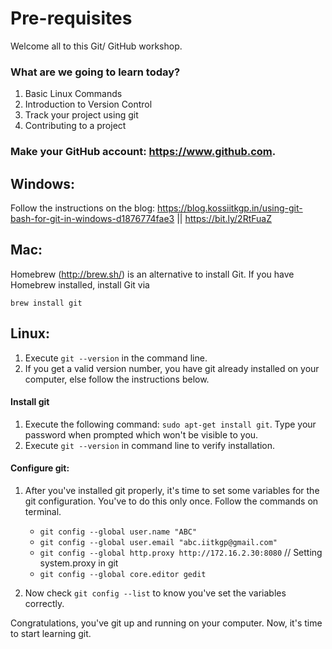 <!-- (## Speakers:

	* 
	*
	*
	*

## Co-ordinators:

	*
	*
	*
	*
-->
# Pre-requisites

Welcome all to this Git/ GitHub workshop.


### What are we going to learn today?

1. Basic Linux Commands
2. Introduction to Version Control
3. Track your project using git
4. Contributing to a project

### Make your GitHub account: https://www.github.com.

## Windows: 

Follow the instructions on the blog: https://blog.kossiitkgp.in/using-git-bash-for-git-in-windows-d1876774fae3 || https://bit.ly/2RtFuaZ

## Mac:

Homebrew (http://brew.sh/) is an alternative to install Git. If you have Homebrew installed, install Git via

`brew install git`

## Linux:

1. Execute `git --version` in the command line.
2. If you get a valid version number, you have git already installed on your computer, else follow the instructions below.

#### Install git

1. Execute the following command: `sudo apt-get install git`. Type your password when prompted which won't be visible to you.
2. Execute `git --version` in command line to verify installation.

#### Configure git:

1. After you've installed git properly, it's time to set some variables for the git configuration. You've to do this only once. Follow the commands on terminal.

	* `git config --global user.name "ABC"`
	* `git config --global user.email "abc.iitkgp@gmail.com"`
	* `git config --global http.proxy http://172.16.2.30:8080`      // Setting system.proxy in git
    * `git config --global core.editor gedit`

3. Now check `git config --list` to know you've set the variables correctly.


Congratulations, you've git up and running on your computer. Now, it's time to start learning git.
